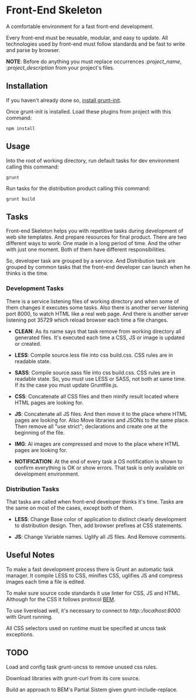 # Front-End Skeleton

A comfortable environment for a fast front-end development.

Every front-end must be reusable, modular, and easy to update. All technologies
used by front-end must follow standards and be fast to write and parse by
browser.

**NOTE**: Before do anything you must replace occurrences *:project_name*,
*:project_description* from your project's files.

## Installation

If you haven't already done so, [install grunt-init][grunt-website].

Once grunt-init is installed. Load these plugins from project with this command:

```shell
npm install
```

## Usage

Into the root of working directory, run default tasks for dev environment calling this command:

```shell
grunt
```

Run tasks for the distribution product calling this command:

```shell
grunt build
```

## Tasks

Front-end Skeleton helps you with repetitive tasks during development of web
site templates. And prepare resources for final product. There are two different
ways to work: One made in a long period of time. And the other with just one
moment. Both of them have different responsibilities.

So, developer task are grouped by a service. And Distribution task are grouped
by common tasks that the front-end developer can launch when he thinks is the
time.

### Development Tasks

There is a service listening files of working directory and when some of them
changes it executes some tasks. Also there is another server listening port
8000, to watch HTML like a real web page. And there is another server listening
pot 35729 which reload browser each time a file changes.

-   **CLEAN**: As its name says that task remove from working directory all
    generated files. It's executed each time a CSS, JS or image is updated or
    created.

-   **LESS**: Compile source.less file into css build.css. CSS rules are in
    readable state.

-   **SASS**: Compile source.sass file into css build.css. CSS rules are in
    readable state. So, you must use LESS or SASS, not both at same time. If its
    the case you must update Gruntfile.js.

-   **CSS**: Concatenate all CSS files and then minify result located where HTML
    pages are looking for.

-   **JS**: Concatenate all JS files. And then move it to the place where HTML
    pages are looking for. Also Move libraries and JSONs to the same place. Then
    remove all "use strict"; declarations and create one at the beginning of the
    file.

-   **IMG**: Al images are compressed and move to the place where HTML pages are
    looking for.

-   **NOTIFICATION**: At the end of every task a OS notification is shown to
    confirm everything is OK or show errors. That  task is only available on
    development environment.

### Distribution Tasks

That tasks are called when front-end developer thinks it's time. Tasks are the
same on most of the cases, except both of them.

-   **LESS**: Change Base color of application to distinct clearly development
    to distribution design. Then, add browser prefixes at CSS statements.

-   **JS**: Change Variable names. Uglify all JS files. And Remove comments.

## Useful Notes

To make a fast development process there is Grunt an automatic task manager. It
compile LESS to CSS, minifies CSS, uglifies JS and compress images each time a
file is edited.

To make sure source code standards it use linter for CSS, JS and HTML. Although
for the CSS it follows protocol [BEM][bem-website].

To use livereload well, it's necessary to connect to *http::/localhost:8000*
with Grunt running.

All CSS selectors used on runtime must be specified at uncss task exceptions.

## TODO

Load and config task grunt-uncss to remove unused css rules.

Download libraries with grunt-curl from its core source.

Build an approach to BEM's Partial Sistem given grunt-include-replace.

[bem-website]: http://getbem.com/
[grunt-website]: http://gruntjs.com/project-scaffolding
